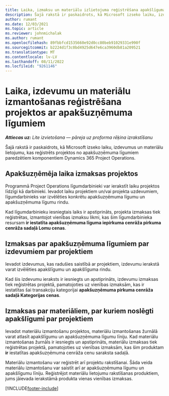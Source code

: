 ```yaml
---
title: Laika, izmaksu un materiālu izlietojuma reģistrēšana apakšlīguma komponentiem
description: Šajā rakstā ir paskaidrots, kā Microsoft izseko laiku, izdevumus un materiālu lietojumu, kas reģistrēts projektos no apakšuzņēmuma līgumiem paredzētiem komponentiem Dynamics 365 Project Operations.
author: rumant
ms.date: 12/03/2021
ms.topic: article
ms.reviewer: johnmichalak
ms.author: rumant
ms.openlocfilehash: 89fbbfcd1535660e92d0cc80beb91029331e990f
ms.sourcegitcommit: b2224d1f3c0bd4925d647e6ca3960db81a209521
ms.translationtype: MT
ms.contentlocale: lv-LV
ms.lasthandoff: 08/11/2022
ms.locfileid: "9261146"
---
```

# <a name="recording-time-expenses-and-material-usage-on-projects-for-subcontracted-components"></a>Laika, izdevumu un materiālu izmantošanas reģistrēšana projektos ar apakšuzņēmuma līgumiem

_**Attiecas uz:** Lite izvietošana — pāreja uz proforma rēķina izrakstīšanu_

Šajā rakstā ir paskaidrots, kā Microsoft izseko laiku, izdevumus un materiālu lietojumu, kas reģistrēts projektos no apakšuzņēmuma līgumiem paredzētiem komponentiem Dynamics 365 Project Operations.

## <a name="costing-for-subcontractor-time-on-projects"></a>Apakšuzņēmēja laika izmaksas projektos
Programmā Project Operations līgumdarbinieki var ierakstīt laiku projektos līdzīgi kā darbinieki. Ievadot laiku projektiem un/vai projekta uzdevumiem, līgumdarbinieks var izvēlēties konkrētu apakšuzņēmuma līgumu un apakšuzņēmuma līgumu rindu.

Kad līgumdarbinieku iesniegtais laiks ir apstiprināts, projekta izmaksas tiek reģistrētas, izmantojot vienības izmaksu likmi, kas šim līgumdarbinieka resursam **ir iestatīta apakšuzņēmuma līguma iepirkuma cenrāža pirkuma cenrāža sadaļā Lomu cenas**.

## <a name="costing-for-subcontracted-expenses-on-projects"></a>Izmaksas par apakšuzņēmuma līgumiem par izdevumiem par projektiem
Ievadot izdevumus, kas radušies saistībā ar projektiem, izdevumu ierakstā varat izvēlēties apakšlīgumu un apakšlīguma rindu. 

Kad šis izdevumu ieraksts ir iesniegts un apstiprināts, izdevumu izmaksas tiek reģistrētas projektā, pamatojoties uz vienības izmaksām, kas ir iestatītas šai transakciju kategorijai **apakšuzņēmuma pirkuma cenrāža sadaļā Kategorijas cenas**.

## <a name="costing-for-subcontracted-materials-on-projects"></a>Izmaksas par materiāliem, par kuriem noslēgti apakšlīgumi par projektiem
Ievadot materiālu izmantošanu projektos, materiālu izmantošanas žurnālā varat atlasīt apakšlīgumu un apakšuzņēmuma līgumu līniju. Kad materiālu izmantošanas žurnāls ir iesniegts un apstiprināts, materiālu izmaksas tiek reģistrētas projektā, pamatojoties uz vienības izmaksām, kas šim produktam **ir** iestatītas apakšuzņēmuma cenrāža cenu saraksta sadaļā.

Materiālu izmantošanu var reģistrēt arī projektu rakstīšanai. Šāda veida materiālu izmantošanu var saistīt arī ar apakšuzņēmuma līgumu un apakšlīgumu līniju. Reģistrējot materiālu lietojumu rakstīšanas produktiem, jums jāievada ierakstāmā produkta vienas vienības izmaksas. 


[!INCLUDE[footer-include](../../includes/footer-banner.md)]
